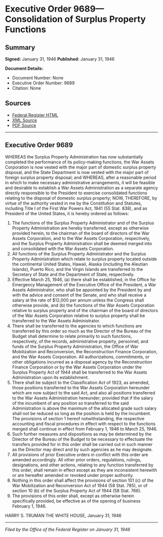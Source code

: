 # Executive Order 9689—Consolidation of Surplus Property Functions

## Summary

**Signed:** January 31, 1946
**Published:** January 31, 1946

**Document Details:**
- Document Number: None
- Executive Order Number: 9689
- Citation: None

## Sources
- [Federal Register HTML](https://www.presidency.ucsb.edu/documents/executive-order-9689-consolidation-surplus-property-functions)
- [XML Source](None)
- [PDF Source](None)

---

## Executive Order 9689

WHEREAS the Surplus Property Administration has now substantially completed the performance of its policy-making functions, the War Assets Corporation is now vested with the major part of domestic surplus property disposal, and the State Department is now vested with the major part of foreign surplus property disposal; and
WHEREAS, after a reasonable period in which to make necessary administrative arrangements, it will be feasible and desirable to establish a War Assets Administration as a separate agency directly responsible to the President to exercise consolidated functions relating to the disposal of domestic surplus property;
NOW, THEREFORE, by virtue of the authority vested in me by the Constitution and Statutes, including Title I of the First War Powers Act, 1941 (55 Stat. 838), and as President of the United States, it is hereby ordered as follows:
1. The functions of the Surplus Property Administrator and of the Surplus Property Administration are hereby transferred, except as otherwise provided herein, to the chairman of the board of directors of the War Assets Corporation, and to the War Assets Corporation, respectively, and the Surplus Property Administration shall be deemed merged into and consolidated with the War Assets Corporation.
2. All functions of the Surplus Property Administrator and the Surplus Property Administration which relate to surplus property located outside the continental United States, Hawaii, Alaska (including the Aleutian Islands), Puerto Rico, and the Virgin Islands are transferred to the Secretary of State and the Department of State, respectively.
3. Effective March 25, 1946, (a) there shall be established, in the Office for Emergency Management of the Executive Office of the President, a War Assets Administrator, who shall be appointed by the President by and with the advice and consent of the Senate, and who shall receive a salary at the rate of $12,000 per annum unless the Congress shall otherwise provide, and (b) the functions of the War Assets Corporation relative to surplus property and of the chairman of the board of directors of the War Assets Corporation relative to surplus property shall be transferred to the War Assets Administrator.
4. There shall be transferred to the agencies to which functions are transferred by this order so much as the Director of the Bureau of the Budget shall determine to relate primarily to such functions, respectively, of the records, administrative property, personnel, and funds of the Surplus Property Administration, the Office of War Mobilization and Reconversion, the Reconstruction Finance Corporation, and the War Assets Corporation. All authorizations, commitments, or other obligations incurred as a disposal agency by the Reconstruction Finance Corporation or by the War Assets Corporation under the Surplus Property Act of 1944 shall be transferred to the War Assets Administration upon its establishment.
5. There shall be subject to the Classification Act of 1923, as amended, those positions transferred to the War Assets Corporation hereunder which are now subject to the said Act, and also all positions transferred to the War Assets Administration hereunder; provided that if the salary of the incumbent of any position so transferred to the said Administration is above the maximum of the allocated grade such salary shall not be reduced so long as the position is held by the incumbent. The provisions of section 1 hereof notwithstanding, the respective accounting and fiscal procedures in effect with respect to the functions merged shall continue in effect from February 1, 1946 to March 25, 1946.
6. Such further measures and dispositions as may be determined by the Director of the Bureau of the Budget to be necessary to effectuate the transfers provided for in this order shall be carried out in such manner as the Director may direct and by such agencies as he may designate.
7. All provisions of prior Executive orders in conflict with this order are amended accordingly. All other prior orders, regulations, rulings, designations, and other actions, relating to any function transferred by this order, shall remain in effect except as they are inconsistent herewith or are hereafter amended or revoked under proper authority.
8. Nothing in this order shall affect the provisions of section 101 (c) of the War Mobilization and Reconversion Act of 1944 (58 Stat. 785), or of section 10 (b) of the Surplus Property Act of 1944 (58 Stat. 766).
9. The provisions of this order shall, except as otherwise herein specifically provided, be effective as of the opening of business February 1, 1946.

HARRY S. TRUMAN
THE WHITE HOUSE,
January 31, 1946

---

*Filed by the Office of the Federal Register on January 31, 1946*
